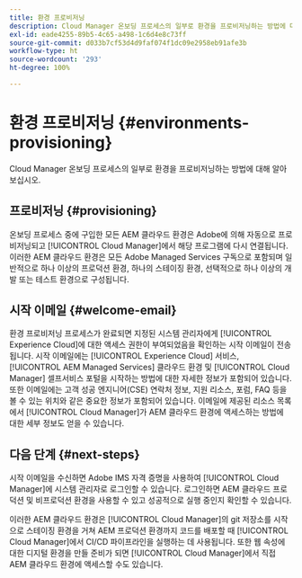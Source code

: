 ```yaml
---
title: 환경 프로비저닝
description: Cloud Manager 온보딩 프로세스의 일부로 환경을 프로비저닝하는 방법에 대해 알아보십시오.
exl-id: eade4255-89b5-4c65-a498-1c6d4e8c73ff
source-git-commit: d033b7cf53d4d9faf074f1dc09e2958eb91afe3b
workflow-type: ht
source-wordcount: '293'
ht-degree: 100%

---
```



# 환경 프로비저닝 {#environments-provisioning}

Cloud Manager 온보딩 프로세스의 일부로 환경을 프로비저닝하는 방법에 대해 알아보십시오.

## 프로비저닝 {#provisioning}

온보딩 프로세스 중에 구입한 모든 AEM 클라우드 환경은 Adobe에 의해 자동으로 프로비저닝되고 [!UICONTROL Cloud Manager]에서 해당 프로그램에 다시 연결됩니다. 이러한 AEM 클라우드 환경은 모든 Adobe Managed Services 구독으로 포함되며 일반적으로 하나 이상의 프로덕션 환경, 하나의 스테이징 환경, 선택적으로 하나 이상의 개발 또는 테스트 환경으로 구성됩니다.

## 시작 이메일 {#welcome-email}

환경 프로비저닝 프로세스가 완료되면 지정된 시스템 관리자에게 [!UICONTROL Experience Cloud]에 대한 액세스 권한이 부여되었음을 확인하는 시작 이메일이 전송됩니다. 시작 이메일에는 [!UICONTROL Experience Cloud] 서비스, [!UICONTROL AEM Managed Services] 클라우드 환경 및 [!UICONTROL Cloud Manager] 셀프서비스 포털을 시작하는 방법에 대한 자세한 정보가 포함되어 있습니다. 또한 이메일에는 고객 성공 엔지니어(CSE) 연락처 정보, 지원 리소스, 포럼, FAQ 등을 볼 수 있는 위치와 같은 중요한 정보가 포함되어 있습니다. 이메일에 제공된 리소스 목록에서 [!UICONTROL Cloud Manager]가 AEM 클라우드 환경에 액세스하는 방법에 대한 세부 정보도 얻을 수 있습니다.

## 다음 단계 {#next-steps}

시작 이메일을 수신하면 Adobe IMS 자격 증명을 사용하여 [!UICONTROL Cloud Manager]에 시스템 관리자로 로그인할 수 있습니다. 로그인하면 AEM 클라우드 프로덕션 및 비프로덕션 환경을 사용할 수 있고 성공적으로 실행 중인지 확인할 수 있습니다.

이러한 AEM 클라우드 환경은 [!UICONTROL Cloud Manager]의 git 저장소를 시작으로 스테이징 환경을 거쳐 AEM 프로덕션 환경까지 코드를 배포할 때 [!UICONTROL Cloud Manager]에서 CI/CD 파이프라인을 실행하는 데 사용됩니다. 또한 웹 속성에 대한 디지털 환경을 만들 준비가 되면 [!UICONTROL Cloud Manager]에서 직접 AEM 클라우드 환경에 액세스할 수도 있습니다.
